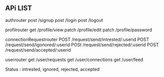 ## APi LIST

authrouter
post /signup
post /login
post /logout

profilrouter
get /profile/view
patch /profile/edit
patch /profile/password

connectionRequestrouter
POST /request/send/intrested/:userid
POST /request/send/igonored/:userid
POSt /request/send/rejected/:userid
POST /request/send/accepted/:userid

userrouter
get /user/requests
get /user/connections
get /user/feed

Status : intrested, ignored, rejected, accepted
